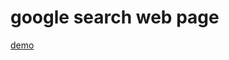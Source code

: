 google search web page
=====
<a href="https://srinivasan000.github.io/google/" target="_blank" title="google"> demo </a>
